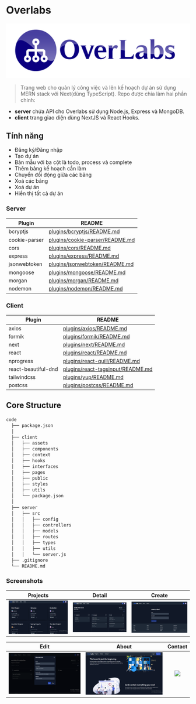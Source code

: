 # Overlabs

![Overlabs](https://github.com/Ren0503/overlabs-ts-project-manager/blob/master/client/public/header.png)

> Trang web cho quản lý công việc và lên kế hoạch dự án sử dụng MERN stack với Next(dùng TypeScript). Repo được chia làm hai phần chính:

- **server** chứa API cho Overlabs sử dụng Node.js, Express và MongoDB.
- **client** trang giao diện dùng NextJS và React Hooks.

## Tính năng

- Đăng ký/Đăng nhập
- Tạo dự án
- Bản mẫu với ba cột là todo, process và complete
- Thêm bảng kế hoạch cần làm
- Chuyển đổi động giữa các bảng
- Xoá các bảng
- Xoá dự án
- Hiển thị tất cả dự án

### Server

| Plugin | README |
| ------ | ------ |
| bcryptjs | [plugins/bcryptjs/README.md](https://github.com/dcodeIO/bcrypt.js/blob/master/README.md) |
| cookie-parser | [plugins/cookie-parser/README.md](https://github.com/expressjs/cookie-parser/blob/master/README.md) |
| cors | [plugins/cors/README.md](https://github.com/expressjs/cors/blob/master/README.md)|
| express | [plugins/express/README.md](https://github.com/expressjs/express/blob/master/Readme.md) |
| jsonwebtoken | [plugins/jsonwebtoken/README.md](https://github.com/auth0/node-jsonwebtoken/blob/master/README.md) |
| mongoose | [plugins/mongoose/README.md](https://github.com/Automattic/mongoose/blob/master/README.md) |
| morgan | [plugins/morgan/README.md](https://github.com/expressjs/morgan/blob/master/README.md) |
| nodemon | [plugins/nodemon/README.md](https://github.com/remy/nodemon/blob/master/README.md) |


### Client

| Plugin | README |
| ------ | ------ |
| axios | [plugins/axios/README.md](https://github.com/axios/axios/blob/master/README.md) |
| formik | [plugins/formik/README.md](https://github.com/formium/formik/blob/master/packages/formik/README.md) |
| next | [plugins/next/README.md](https://github.com/vercel/next.js/blob/canary/packages/next/README.md) |
| react | [plugins/react/README.md](https://github.com/facebook/react/blob/master/README.md) |
| nprogress | [plugins/react-quill/README.md](https://github.com/rstacruz/nprogress/blob/master/Readme.md) |
| react-beautiful-dnd | [plugins/react-tagsinput/README.md](https://github.com/atlassian/react-beautiful-dnd/blob/master/README.md) |
| tailwindcss | [plugins/yup/README.md](https://github.com/tailwindlabs/tailwindcss/blob/master/README.md)|
| postcss | [plugins/postcss/README.md](https://github.com/postcss/postcss/blob/main/README.md)|

## Core Structure
    code
      ├── package.json
      │
      ├── client
      │   ├── assets
      │   ├── components
      │   ├── context
      │   ├── hooks
      │   ├── interfaces
      │   ├── pages
      │   ├── public
      │   ├── styles
      │   ├── utils
      │   └── package.json
      │
      ├── server 
      │   ├── src
      │   │   ├── config
      │   │   ├── controllers
      │   │   ├── models
      │   │   ├── routes
      │   │   ├── types
      │   │   ├── utils
      │   │   └── server.js
      ├── .gitignore
      └── README.md

### Screenshots
|                                        Projects                                        |                                        Detail                                        |                                        Create                                        |
| :--------------------------------------------------------------------------------: | :------------------------------------------------------------------------------------: | :-----------------------------------------------------------------------------------: |
| ![](https://github.com/Ren0503/overlabs-ts-project-manager/blob/master/client/public/screenshots/projects.png) | ![](https://github.com/Ren0503/overlabs-ts-project-manager/blob/master/client/public/screenshots/detail.png) | ![](https://github.com/Ren0503/overlabs-ts-project-manager/blob/master/client/public/screenshots/create.png) |

|                                        Edit                                        |                                        About                                        |                                        Contact                                        |
| :--------------------------------------------------------------------------------: | :------------------------------------------------------------------------------------: | :-----------------------------------------------------------------------------------: |
| ![](https://github.com/Ren0503/overlabs-ts-project-manager/blob/master/client/public/screenshots/edit.png) | ![](https://github.com/Ren0503/overlabs-ts-project-manager/blob/master/client/public/screenshots/about.png) | ![](https://github.com/Ren0503/overlabs-ts-project-manager/blob/master/client/public/assets/screenshots/contact.png) |
